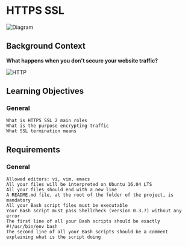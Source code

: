 # HTTPS SSL

![Diagram](https://s3.amazonaws.com/intranet-projects-files/holbertonschool-sysadmin_devops/276/FlhGPEK.png)

## Background Context
**What happens when you don't secure your website traffic?**

![HTTP](https://s3.amazonaws.com/intranet-projects-files/holbertonschool-sysadmin_devops/276/xCmOCgw.gif)


## Learning Objectives
### General

    What is HTTPS SSL 2 main roles
    What is the purpose encrypting traffic
    What SSL termination means

## Requirements
### General

    Allowed editors: vi, vim, emacs
    All your files will be interpreted on Ubuntu 16.04 LTS
    All your files should end with a new line
    A README.md file, at the root of the folder of the project, is mandatory
    All your Bash script files must be executable
    Your Bash script must pass Shellcheck (version 0.3.7) without any error
    The first line of all your Bash scripts should be exactly #!/usr/bin/env bash
    The second line of all your Bash scripts should be a comment explaining what is the script doing
